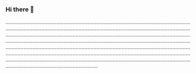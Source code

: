 ### Hi there 👋

..................................................................................................................................................................................................................................................................................................................................................................................................................................................................................................................................................................................................................................................................................................................................................................................................................................................................................................................................................................